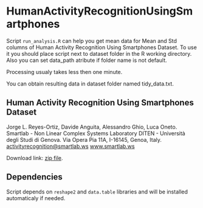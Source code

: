HumanActivityRecognitionUsingSmartphones
========================================

Script `run_analysis.R` can help you get mean data for Mean and Std columns of Human Activity Recognition Using Smartphones Dataset. To use it you should place script next to dataset folder in the R working directory. Also you can set data_path atribute if folder name is not default.

Processing usualy takes less then one minute.

You can obtain resulting data in dataset folder named tidy_data.txt.

## Human Activity Recognition Using Smartphones Dataset

Jorge L. Reyes-Ortiz, Davide Anguita, Alessandro Ghio, Luca Oneto.
Smartlab - Non Linear Complex Systems Laboratory
DITEN - Università degli Studi di Genova.
Via Opera Pia 11A, I-16145, Genoa, Italy.
activityrecognition@smartlab.ws
www.smartlab.ws

Download link: [zip file](https://d396qusza40orc.cloudfront.net/getdata%2Fprojectfiles%2FUCI%20HAR%20Dataset.zip).

## Dependencies

Script depends on `reshape2` and `data.table` libraries and will be installed automaticaly if needed.
